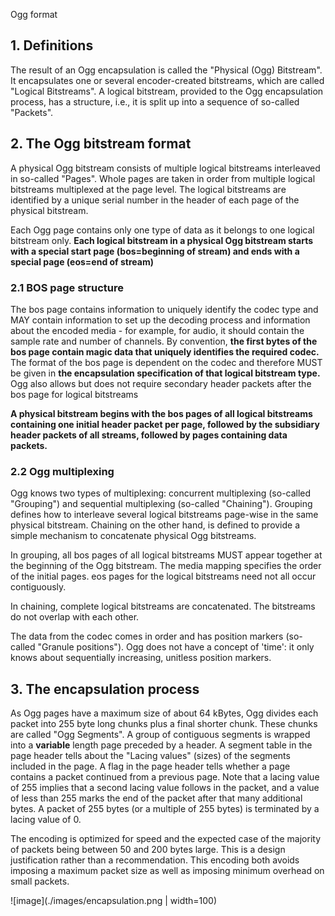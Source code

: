 Ogg format
## 1. Definitions
The result of an Ogg encapsulation is called the "Physical (Ogg) Bitstream".  It encapsulates one or several encoder-created bitstreams, which are called "Logical Bitstreams".  A logical bitstream, provided to the Ogg encapsulation process, has a structure, i.e., it is split up into a sequence of so-called "Packets".
## 2. The Ogg bitstream format
A physical Ogg bitstream consists of multiple logical bitstreams interleaved in so-called "Pages".  Whole pages are taken in order from multiple logical bitstreams multiplexed at the page level.  The logical bitstreams are identified by a unique serial number in the header of each page of the physical bitstream.
   
Each Ogg page contains only one type of data as it belongs to one logical bitstream only.
**Each logical bitstream in a physical Ogg bitstream starts with a special start page (bos=beginning of stream) and ends with a special page (eos=end of stream)**
### 2.1 BOS page structure
The bos page contains information to uniquely identify the codec type and MAY contain information to set up the decoding process and information about the encoded media - for example, for audio, it should contain the sample rate and number of channels. By convention, **the first bytes of the bos page contain magic data that uniquely identifies the required codec.** The format of the bos page is dependent on the
codec and therefore MUST be given in **the encapsulation specification of that logical bitstream type.**  Ogg also allows but does not require secondary header packets after the bos page for logical bitstreams

**A physical bitstream begins with the bos pages of all logical bitstreams containing one initial header packet per page, followed by the subsidiary header packets of all streams, followed by pages containing data packets.**
### 2.2 Ogg multiplexing
Ogg knows two types of multiplexing: concurrent multiplexing (so-called "Grouping") and sequential multiplexing (so-called "Chaining"). Grouping defines how to interleave several logical bitstreams page-wise in the same physical bitstream. Chaining on the other hand, is defined to provide a simple mechanism to concatenate physical Ogg bitstreams.

In grouping, all bos pages of all logical bitstreams MUST appear together at the beginning of the Ogg bitstream.  The media mapping specifies the order of the initial pages. eos pages for the logical bitstreams need not all occur contiguously.

In chaining, complete logical bitstreams are concatenated.  The bitstreams do not overlap with each other.

The data from the codec comes in order and has position markers (so-called "Granule positions").  Ogg does not have a concept of 'time': it only knows about sequentially increasing, unitless position markers.
## 3. The encapsulation process   
As Ogg pages have a maximum size of about 64 kBytes, Ogg divides each packet into 255 byte long chunks plus a final shorter chunk.  These chunks are called "Ogg Segments". A group of contiguous segments is wrapped into a **variable** length page preceded by a header. A segment table in the page header tells about the "Lacing values" (sizes) of the segments included in the page. A flag in the page header tells whether a page contains a packet continued from a previous page.  Note that a lacing value of 255 implies that a second lacing value follows in the packet, and a value of less than 255 marks the end of the packet after that many additional bytes.  A packet of 255 bytes (or a multiple of 255 bytes) is terminated by a lacing value of 0.

The encoding is optimized for speed and the expected case of the majority of packets being between 50 and 200 bytes large.  This is a design justification rather than a recommendation.  This encoding both avoids imposing a maximum packet size as well as imposing minimum overhead on small packets. 

![image](./images/encapsulation.png | width=100)
